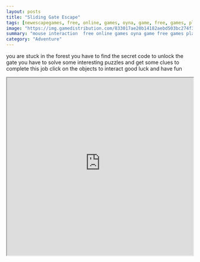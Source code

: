 ```yaml
---
layout: posts
title: "Sliding Gate Escape"
tags: [newescapegames, free, online, games, oyna, game, free, games, play, play, games]
image: "https://img.gamedistribution.com/833017ae20b14182aebd503bc274f39e-512x384.jpeg"
summary: "mouse interaction  free online games oyna game free games play play games"
category: "Adventure"
---
```


you are stuck in the forest you have to find the secret code to unlock the gate you have to solve some interesting puzzles and get some clues to complete this job click on the objects to interact good luck and have fun

<iframe width="100%" height="480px;" src="https://flash.gamedistribution.com?game=833017ae20b14182aebd503bc274f39e"></iframe>